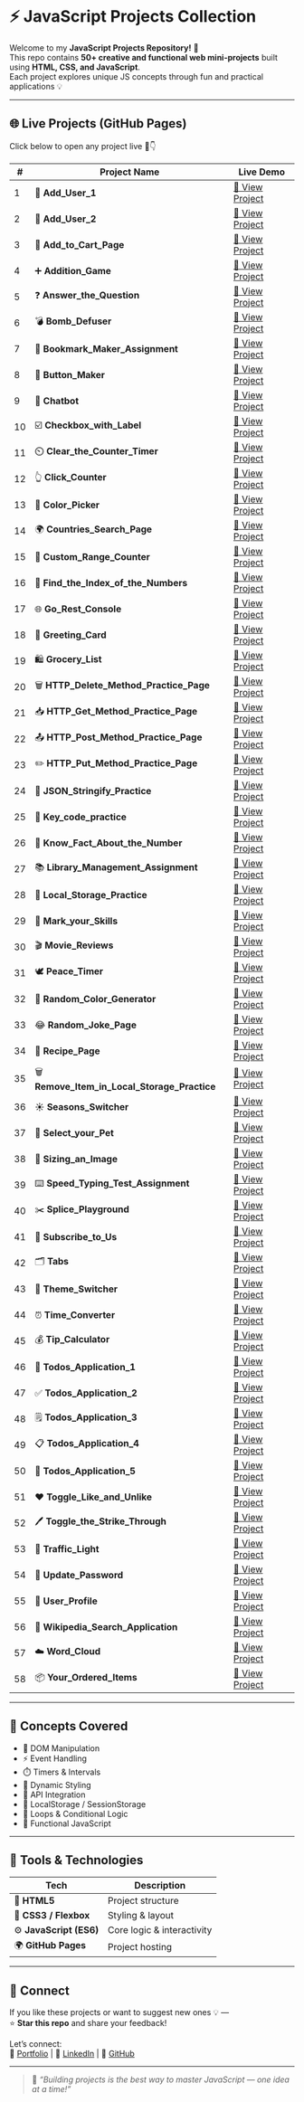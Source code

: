 # ⚡ JavaScript Projects Collection

Welcome to my **JavaScript Projects Repository!** 🚀  
This repo contains **50+ creative and functional web mini-projects** built using **HTML, CSS, and JavaScript**.  
Each project explores unique JS concepts through fun and practical applications 💡

---

## 🌐 Live Projects (GitHub Pages)

Click below to open any project live 🔗👇  

| # | Project Name | Live Demo |
|---|---------------|-----------|
| 1 | 🎨 **Add_User_1** | [🔗 View Project](https://kranthikailewd.github.io/JavaScript_Projects/Add_User_1) |
| 2 | 👤 **Add_User_2** | [🔗 View Project](https://kranthikailewd.github.io/JavaScript_Projects/Add_User_2) |
| 3 | 🛒 **Add_to_Cart_Page** | [🔗 View Project](https://kranthikailewd.github.io/JavaScript_Projects/Add_to_Cart_Page) |
| 4 | ➕ **Addition_Game** | [🔗 View Project](https://kranthikailewd.github.io/JavaScript_Projects/Addition_Game) |
| 5 | ❓ **Answer_the_Question** | [🔗 View Project](https://kranthikailewd.github.io/JavaScript_Projects/Answer_the_Question) |
| 6 | 💣 **Bomb_Defuser** | [🔗 View Project](https://kranthikailewd.github.io/JavaScript_Projects/Bomb_Defuser) |
| 7 | 🔖 **Bookmark_Maker_Assignment** | [🔗 View Project](https://kranthikailewd.github.io/JavaScript_Projects/Bookmark_Maker_Assignment) |
| 8 | 🔘 **Button_Maker** | [🔗 View Project](https://kranthikailewd.github.io/JavaScript_Projects/Button_Maker) |
| 9 | 🤖 **Chatbot** | [🔗 View Project](https://kranthikailewd.github.io/JavaScript_Projects/Chatbot) |
| 10 | ☑️ **Checkbox_with_Label** | [🔗 View Project](https://kranthikailewd.github.io/JavaScript_Projects/Checkbox_with_Label) |
| 11 | ⏲️ **Clear_the_Counter_Timer** | [🔗 View Project](https://kranthikailewd.github.io/JavaScript_Projects/Clear_the_Counter_Timer) |
| 12 | 👆 **Click_Counter** | [🔗 View Project](https://kranthikailewd.github.io/JavaScript_Projects/Click_Counter) |
| 13 | 🎨 **Color_Picker** | [🔗 View Project](https://kranthikailewd.github.io/JavaScript_Projects/Color_Picker) |
| 14 | 🌍 **Countries_Search_Page** | [🔗 View Project](https://kranthikailewd.github.io/JavaScript_Projects/Countries_Search_Page) |
| 15 | 🔢 **Custom_Range_Counter** | [🔗 View Project](https://kranthikailewd.github.io/JavaScript_Projects/Custom_Range_Counter) |
| 16 | 🧩 **Find_the_Index_of_the_Numbers** | [🔗 View Project](https://kranthikailewd.github.io/JavaScript_Projects/Find_the_Index_of_the_Numbers) |
| 17 | 🌐 **Go_Rest_Console** | [🔗 View Project](https://kranthikailewd.github.io/JavaScript_Projects/Go_Rest_Console) |
| 18 | 💌 **Greeting_Card** | [🔗 View Project](https://kranthikailewd.github.io/JavaScript_Projects/Greeting_Card) |
| 19 | 🛍️ **Grocery_List** | [🔗 View Project](https://kranthikailewd.github.io/JavaScript_Projects/Grocery_List) |
| 20 | 🗑️ **HTTP_Delete_Method_Practice_Page** | [🔗 View Project](https://kranthikailewd.github.io/JavaScript_Projects/HTTP_Delete_Method_Practice_Page) |
| 21 | 📥 **HTTP_Get_Method_Practice_Page** | [🔗 View Project](https://kranthikailewd.github.io/JavaScript_Projects/HTTP_Get_Method_Practice_Page) |
| 22 | 📤 **HTTP_Post_Method_Practice_Page** | [🔗 View Project](https://kranthikailewd.github.io/JavaScript_Projects/HTTP_Post_Method_Practice_Page) |
| 23 | ✏️ **HTTP_Put_Method_Practice_Page** | [🔗 View Project](https://kranthikailewd.github.io/JavaScript_Projects/HTTP_Put_Method_Practice_Page) |
| 24 | 🧾 **JSON_Stringify_Practice** | [🔗 View Project](https://kranthikailewd.github.io/JavaScript_Projects/JSON_Stringify_Practice) |
| 25 | 🎹 **Key_code_practice** | [🔗 View Project](https://kranthikailewd.github.io/JavaScript_Projects/Key_code_practice) |
| 26 | 🔢 **Know_Fact_About_the_Number** | [🔗 View Project](https://kranthikailewd.github.io/JavaScript_Projects/Know_Fact_About_the_Number) |
| 27 | 📚 **Library_Management_Assignment** | [🔗 View Project](https://kranthikailewd.github.io/JavaScript_Projects/Library_Management_Assignment) |
| 28 | 💾 **Local_Storage_Practice** | [🔗 View Project](https://kranthikailewd.github.io/JavaScript_Projects/Local_Storage_Practice) |
| 29 | 🧠 **Mark_your_Skills** | [🔗 View Project](https://kranthikailewd.github.io/JavaScript_Projects/Mark_your_Skills) |
| 30 | 🎬 **Movie_Reviews** | [🔗 View Project](https://kranthikailewd.github.io/JavaScript_Projects/Movie_Reviews) |
| 31 | 🕊️ **Peace_Timer** | [🔗 View Project](https://kranthikailewd.github.io/JavaScript_Projects/Peace_Timer) |
| 32 | 🌈 **Random_Color_Generator** | [🔗 View Project](https://kranthikailewd.github.io/JavaScript_Projects/Random_Color_Generator) |
| 33 | 😂 **Random_Joke_Page** | [🔗 View Project](https://kranthikailewd.github.io/JavaScript_Projects/Random_Joke_Page) |
| 34 | 🍳 **Recipe_Page** | [🔗 View Project](https://kranthikailewd.github.io/JavaScript_Projects/Recipe_Page) |
| 35 | 🗑️ **Remove_Item_in_Local_Storage_Practice** | [🔗 View Project](https://kranthikailewd.github.io/JavaScript_Projects/Remove_Item_in_Local_Storage_Practice) |
| 36 | ☀️ **Seasons_Switcher** | [🔗 View Project](https://kranthikailewd.github.io/JavaScript_Projects/Seasons_Switcher) |
| 37 | 🐶 **Select_your_Pet** | [🔗 View Project](https://kranthikailewd.github.io/JavaScript_Projects/Select_your_Pet) |
| 38 | 📏 **Sizing_an_Image** | [🔗 View Project](https://kranthikailewd.github.io/JavaScript_Projects/Sizing_an_Image) |
| 39 | ⌨️ **Speed_Typing_Test_Assignment** | [🔗 View Project](https://kranthikailewd.github.io/JavaScript_Projects/Speed_Typing_Test_Assignment) |
| 40 | ✂️ **Splice_Playground** | [🔗 View Project](https://kranthikailewd.github.io/JavaScript_Projects/Splice_Playground) |
| 41 | 📩 **Subscribe_to_Us** | [🔗 View Project](https://kranthikailewd.github.io/JavaScript_Projects/Subscribe_to_Us) |
| 42 | 🗂️ **Tabs** | [🔗 View Project](https://kranthikailewd.github.io/JavaScript_Projects/Tabs) |
| 43 | 🌙 **Theme_Switcher** | [🔗 View Project](https://kranthikailewd.github.io/JavaScript_Projects/Theme_Switcher) |
| 44 | ⏰ **Time_Converter** | [🔗 View Project](https://kranthikailewd.github.io/JavaScript_Projects/Time_Converter) |
| 45 | 💰 **Tip_Calculator** | [🔗 View Project](https://kranthikailewd.github.io/JavaScript_Projects/Tip_Calculator) |
| 46 | 📝 **Todos_Application_1** | [🔗 View Project](https://kranthikailewd.github.io/JavaScript_Projects/Todos_Application_1) |
| 47 | ✅ **Todos_Application_2** | [🔗 View Project](https://kranthikailewd.github.io/JavaScript_Projects/Todos_Application_2) |
| 48 | 🗒️ **Todos_Application_3** | [🔗 View Project](https://kranthikailewd.github.io/JavaScript_Projects/Todos_Application_3) |
| 49 | 📋 **Todos_Application_4** | [🔗 View Project](https://kranthikailewd.github.io/JavaScript_Projects/Todos_Application_4) |
| 50 | 🧾 **Todos_Application_5** | [🔗 View Project](https://kranthikailewd.github.io/JavaScript_Projects/Todos_Application_5) |
| 51 | ❤️ **Toggle_Like_and_Unlike** | [🔗 View Project](https://kranthikailewd.github.io/JavaScript_Projects/Toggle_Like_and_Unlike) |
| 52 | 🖊️ **Toggle_the_Strike_Through** | [🔗 View Project](https://kranthikailewd.github.io/JavaScript_Projects/Toggle_the_Strike_Through) |
| 53 | 🚦 **Traffic_Light** | [🔗 View Project](https://kranthikailewd.github.io/JavaScript_Projects/Traffic_Light) |
| 54 | 🔑 **Update_Password** | [🔗 View Project](https://kranthikailewd.github.io/JavaScript_Projects/Update_Password) |
| 55 | 👤 **User_Profile** | [🔗 View Project](https://kranthikailewd.github.io/JavaScript_Projects/User_Profile) |
| 56 | 🧠 **Wikipedia_Search_Application** | [🔗 View Project](https://kranthikailewd.github.io/JavaScript_Projects/Wikipedia_Search_Application) |
| 57 | ☁️ **Word_Cloud** | [🔗 View Project](https://kranthikailewd.github.io/JavaScript_Projects/Word_Cloud) |
| 58 | 📦 **Your_Ordered_Items** | [🔗 View Project](https://kranthikailewd.github.io/JavaScript_Projects/Your_Ordered_Items) |

---

## 🧠 Concepts Covered

- 🎨 DOM Manipulation  
- ⚡ Event Handling  
- ⏱️ Timers & Intervals  
- 🌈 Dynamic Styling  
- 🧩 API Integration  
- 💾 LocalStorage / SessionStorage  
- 🔁 Loops & Conditional Logic  
- 🧮 Functional JavaScript  

---

## 🧰 Tools & Technologies

| Tech | Description |
|------|--------------|
| 🧱 **HTML5** | Project structure |
| 🎨 **CSS3 / Flexbox** | Styling & layout |
| ⚙️ **JavaScript (ES6)** | Core logic & interactivity |
| 🌍 **GitHub Pages** | Project hosting |

---

## 🤝 Connect

If you like these projects or want to suggest new ones 💡 —  
⭐ **Star this repo** and share your feedback!  

Let’s connect:  
🔗 [Portfolio](https://kranthikaile-portfolio.netlify.app/) | 💼 [LinkedIn](www.linkedin.com/in/kranthi-kaile) | 🐙 [GitHub](https://github.com/kranthikailewd)

---

> 💬 _“Building projects is the best way to master JavaScript — one idea at a time!”_
